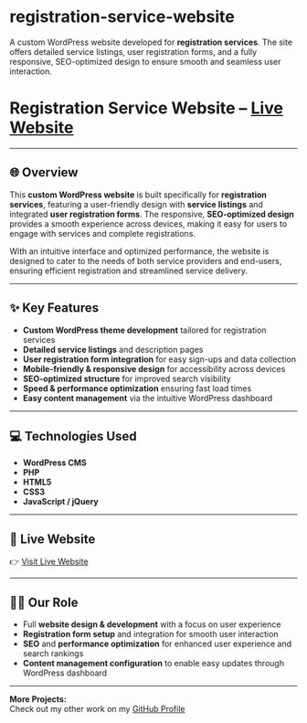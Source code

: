 # registration-service-website  
A custom WordPress website developed for **registration services**. The site offers detailed service listings, user registration forms, and a fully responsive, SEO-optimized design to ensure smooth and seamless user interaction.  

# Registration Service Website – [Live Website](https://trademarkwinners.com/)

---

## 🌐 Overview  
This **custom WordPress website** is built specifically for **registration services**, featuring a user-friendly design with **service listings** and integrated **user registration forms**. The responsive, **SEO-optimized design** provides a smooth experience across devices, making it easy for users to engage with services and complete registrations.

With an intuitive interface and optimized performance, the website is designed to cater to the needs of both service providers and end-users, ensuring efficient registration and streamlined service delivery.

---

## ✨ Key Features  
-  **Custom WordPress theme development** tailored for registration services  
-  **Detailed service listings** and description pages  
-  **User registration form integration** for easy sign-ups and data collection  
-  **Mobile-friendly & responsive design** for accessibility across devices  
-  **SEO-optimized structure** for improved search visibility  
-  **Speed & performance optimization** ensuring fast load times  
-  **Easy content management** via the intuitive WordPress dashboard  

---

## 💻 Technologies Used  
- **WordPress CMS**  
- **PHP**  
- **HTML5**  
- **CSS3**  
- **JavaScript / jQuery**  

---

## 🔗 Live Website  
👉 [Visit Live Website](https://trademarkwinners.com/)

---

## 👨‍💻 Our Role  
- Full **website design & development** with a focus on user experience  
- **Registration form setup** and integration for smooth user interaction  
- **SEO** and **performance optimization** for enhanced user experience and search rankings  
- **Content management configuration** to enable easy updates through WordPress dashboard  

---

**More Projects:**  
Check out my other work on my [GitHub Profile](https://github.com/saifwp)
